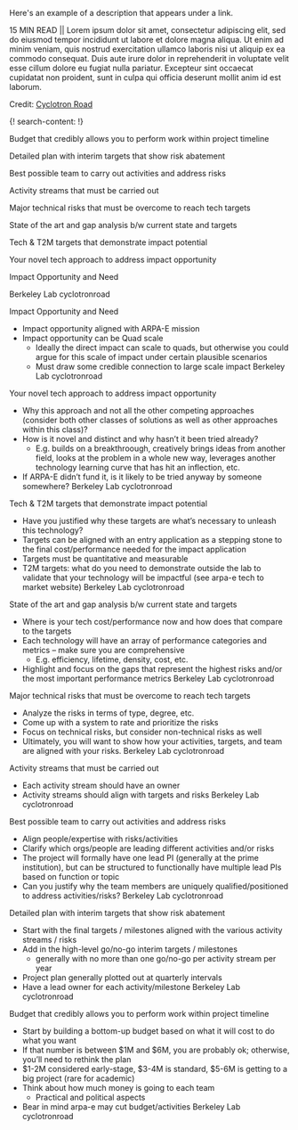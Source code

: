 Here's an example of a description that appears under a link.

15 MIN READ || Lorem ipsum dolor sit amet, consectetur adipiscing elit, sed do eiusmod tempor incididunt ut labore et dolore magna aliqua. Ut enim ad minim veniam, quis nostrud exercitation ullamco laboris nisi ut aliquip ex ea commodo consequat. Duis aute irure dolor in reprehenderit in voluptate velit esse cillum dolore eu fugiat nulla pariatur. Excepteur sint occaecat cupidatat non proident, sunt in culpa qui officia deserunt mollit anim id est laborum.

Credit: [Cyclotron Road](http://www.cyclotronroad.org/)

{! search-content: !}

Budget that credibly allows you to perform work within project timeline

Detailed plan with interim targets that show risk abatement

Best possible team to carry out activities and address risks

Activity streams that must be carried out

Major technical risks that must be overcome to reach tech targets 

State of the art and gap analysis b/w current state and targets

Tech & T2M targets that demonstrate impact potential

Your novel tech approach to address impact opportunity

Impact Opportunity and Need

Berkeley Lab
cyclotronroad


Impact Opportunity and Need
* Impact opportunity aligned with ARPA-E mission
* Impact opportunity can be Quad scale
   * Ideally the direct impact can scale to quads, but otherwise you could argue for this scale of impact under certain plausible scenarios
   * Must draw some credible connection to large scale impact
Berkeley Lab
cyclotronroad

 
Your novel tech approach to address impact opportunity
* Why this approach and not all the other competing approaches (consider both other classes of solutions as well as other approaches within this class)?
* How is it novel and distinct and why hasn’t it been tried already?
  * E.g. builds on a breakthroough, creatively brings ideas from another field, looks at the problem in a whole new way, leverages another technology learning curve that has hit an inflection, etc.
* If ARPA-E didn’t fund it, is it likely to be tried anyway by someone somewhere?
Berkeley Lab
cyclotronroad


Tech & T2M targets that demonstrate impact potential
* Have you justified why these targets are what’s necessary to unleash this technology?
* Targets can be aligned with an entry application as a stepping stone to the final cost/performance needed for the impact application
* Targets must be quantitative and measurable
* T2M targets: what do you need to demonstrate outside the lab to validate that your technology will be impactful (see arpa-e tech to market website)
Berkeley Lab
cyclotronroad


State of the art and gap analysis b/w current state and targets
* Where is your tech cost/performance now and how does that compare to the targets
* Each technology will have an array of performance categories and metrics – make sure you are comprehensive
   * E.g. efficiency, lifetime, density, cost, etc.
* Highlight and focus on the gaps that represent the highest risks and/or the most important performance metrics
Berkeley Lab
cyclotronroad


Major technical risks that must be overcome to reach tech targets 
* Analyze the risks in terms of type, degree, etc.
* Come up with a system to rate and prioritize the risks
* Focus on technical risks, but consider non-technical risks as well
* Ultimately, you will want to show how your activities, targets, and team are aligned with your risks.
Berkeley Lab
cyclotronroad


Activity streams that must be carried out
* Each activity stream should have an owner
* Activity streams should align with targets and risks
Berkeley Lab
cyclotronroad


Best possible team to carry out activities and address risks
* Align people/expertise with risks/activities
* Clarify which orgs/people are leading different activities and/or risks
* The project will formally have one lead PI (generally at the prime institution), but can be structured to functionally have multiple lead PIs based on function or topic
* Can you justify why the team members are uniquely qualified/positioned to address activities/risks?
Berkeley Lab
cyclotronroad


Detailed plan with interim targets that show risk abatement
* Start with the final targets / milestones aligned with the various activity streams / risks
* Add in the high-level go/no-go interim targets / milestones
  * generally with no more than one go/no-go per activity stream per year
* Project plan generally plotted out at quarterly intervals
* Have a lead owner for each activity/milestone
Berkeley Lab
cyclotronroad


Budget that credibly allows you to perform work within project timeline
* Start by building a bottom-up budget based on what it will cost to do what you want
* If that number is between $1M and $6M, you are probably ok; otherwise, you’ll need to rethink the plan
* $1-2M considered early-stage, $3-4M is standard, $5-6M is getting to a big project (rare for academic)
* Think about how much money is going to each team
  * Practical and political aspects
* Bear in mind arpa-e may cut budget/activities
Berkeley Lab
cyclotronroad
